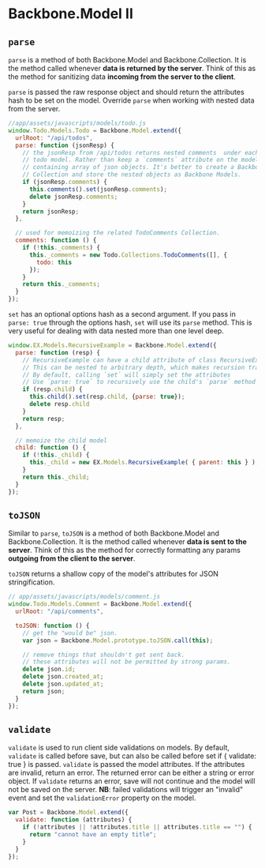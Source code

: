 # Backbone.Model II

## `parse`

`parse` is a method of both Backbone.Model and Backbone.Collection. It
is the method called whenever **data is returned by the
server**. Think of this as the method for sanitizing data **incoming
from the server to the client**.

`parse` is passed the raw response object and should return the
attributes hash to be set on the model. Override `parse` when working
with nested data from the server.

```js
//app/assets/javascripts/models/todo.js
window.Todo.Models.Todo = Backbone.Model.extend({
  urlRoot: "/api/todos",
  parse: function (jsonResp) {
    // the jsonResp from /api/todos returns nested comments  under each
    // todo model. Rather than keep a `comments` attribute on the model
    // containing array of json objects. It's better to create a Backbone
    // Collection and store the nested objects as Backbone Models.
    if (jsonResp.comments) {
      this.comments().set(jsonResp.comments);
      delete jsonResp.comments;
    }
    return jsonResp;
  },

  // used for memoizing the related TodoComments Collection.
  comments: function () {
    if (!this._comments) {
      this._comments = new Todo.Collections.TodoComments([], {
        todo: this
      });
    }
    return this._comments;
  }
});
```

`set` has an optional options hash as a second argument. If you pass in `parse:
 true` through the options hash, `set` will use its `parse` method. This is
  very useful for dealing with data nested more than one level deep.

```js
window.EX.Models.RecursiveExample = Backbone.Model.extend({
  parse: function (resp) {
    // RecursiveExample can have a child attribute of class RecursiveExample.
    // This can be nested to arbitrary depth, which makes recursion tractable.
    // By default, calling `set` will simply set the attributes
    // Use `parse: true` to recursively use the child's `parse` method
    if (resp.child) {
      this.child().set(resp.child, {parse: true});
      delete resp.child
    }
    return resp;
  },

  // memoize the child model
  child: function () {
    if (!this._child) {
      this._child = new EX.Models.RecursiveExample( { parent: this } );
    }
    return this._child;
  }
});
```

## `toJSON`

Similar to `parse`, `toJSON` is a method of both Backbone.Model and
Backbone.Collection. It is the method called whenever **data is sent to the
server**. Think of this as the method for correctly formatting any params
**outgoing from the client to the server**.

`toJSON` returns a shallow copy of the model's attributes for JSON
stringification.


```js
// app/assets/javascripts/models/comment.js
window.Todo.Models.Comment = Backbone.Model.extend({
  urlRoot: "/api/comments",

  toJSON: function () {
    // get the "would be" json.
    var json = Backbone.Model.prototype.toJSON.call(this);

    // remove things that shouldn't get sent back.
    // these attributes will not be permitted by strong params.
    delete json.id;
    delete json.created_at;
    delete json.updated_at;
    return json;
  }
});
```

## `validate`

`validate` is used to run client side validations on models. By default,
`validate` is called before save, but can also be called before set if {
validate: true } is passed. `validate` is passed the model attributes. If the
attributes are invalid, return an error. The returned
error can be either a string or error object. If `validate` returns an error,
save will not continue and the model will not be saved on the server. **NB**:
failed validations will trigger an "invalid" event and set the `validationError`
property on the model.

```js
var Post = Backbone.Model.extend({
  validate: function (attributes) {
    if (!attributes || !attributes.title || attributes.title == "") {
      return "cannot have an empty title";
    }
  }
});
```
